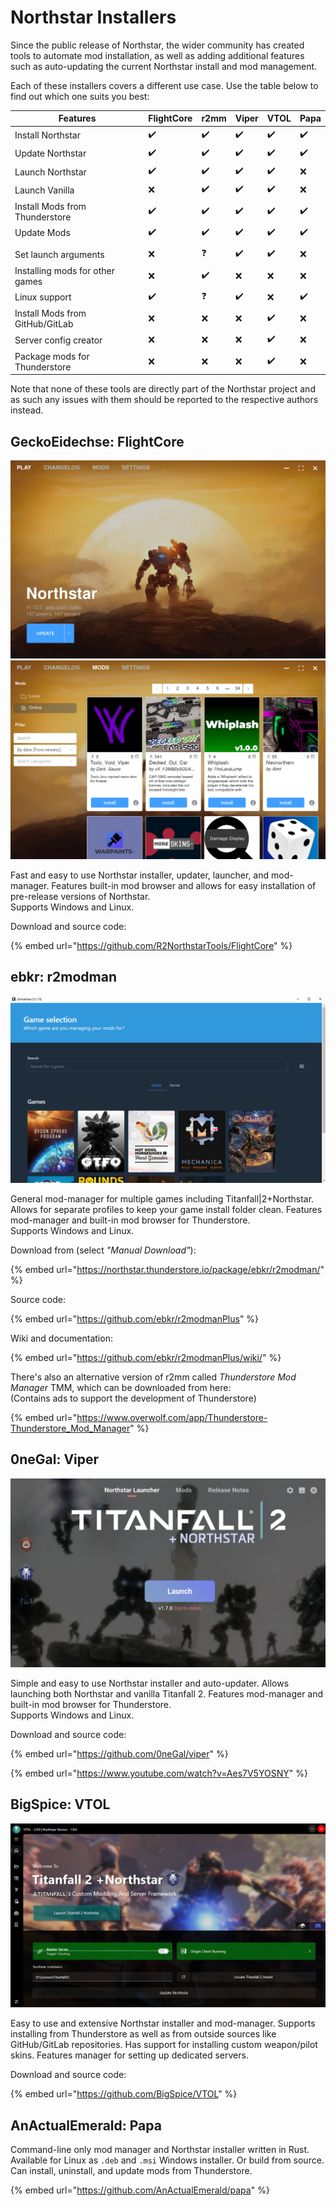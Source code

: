 # Northstar Installers

Since the public release of Northstar, the wider community has created tools to automate mod installation, as well as adding additional features such as auto-updating the current Northstar install and mod management.

Each of these installers covers a different use case. Use the table below to find out which one suits you best:

| Features                        | FlightCore | r2mm | Viper | VTOL | Papa |
| ------------------------------- | ---------- | ---- | ----- | ---- | ---- |
| Install Northstar               | ✔️          | ✔️   | ✔️    | ✔️   | ✔️   |
| Update Northstar                | ✔️          | ✔️   | ✔️    | ✔️   | ✔️   |
| Launch Northstar                | ✔️          | ✔️   | ✔️    | ✔️   | ❌    |
| Launch Vanilla                  | ❌          | ✔️   | ✔️    | ✔️   | ❌    |
| Install Mods from Thunderstore  | ✔️          | ✔️   | ✔️    | ✔️   | ✔️   |
| Update Mods                     | ✔️          | ✔️   | ✔️    | ✔️   | ✔️   |
|                                 |            |      |       |      |      |
| Set launch arguments            | ❌          | ❓    | ✔️    | ✔️   | ❌    |
| Installing mods for other games | ❌          | ✔️   | ❌     | ❌    | ❌    |
| Linux support                   | ✔️          | ❓    | ✔️    | ❌    | ✔️   |
| Install Mods from GitHub/GitLab | ❌          | ❌    | ❌     | ✔️   | ❌    |
| Server config creator           | ❌          | ❌    | ❌     | ✔️   | ❌    |
| Package mods for Thunderstore   | ❌          | ❌    | ❌     | ✔️   | ❌    |

Note that none of these tools are directly part of the Northstar project and as such any issues with them should be reported to the respective authors instead.

## **GeckoEidechse:** FlightCore

![FlightCore Main Window](../images/flightcore-main-window.png)
![FlightCore Mod browser](../images/flightcore-mod-browser-window.png)

Fast and easy to use Northstar installer, updater, launcher, and mod-manager. Features built-in mod browser and allows for easy installation of pre-release versions of Northstar.\
Supports Windows and Linux. 


Download and source code:

{% embed url="https://github.com/R2NorthstarTools/FlightCore" %}

## **ebkr:** r2modman

![r2modman](../images/r2modman-main-window.png)

General mod-manager for multiple games including Titanfall|2+Northstar. Allows for separate profiles to keep your game install folder clean. Features mod-manager and built-in mod browser for Thunderstore.\
Supports Windows and Linux.

Download from (select _"Manual Download"_):

{% embed url="https://northstar.thunderstore.io/package/ebkr/r2modman/" %}

Source code:

{% embed url="https://github.com/ebkr/r2modmanPlus" %}

Wiki and documentation:

{% embed url="https://github.com/ebkr/r2modmanPlus/wiki/" %}

There's also an alternative version of r2mm called _Thunderstore Mod Manager_ TMM, which can be downloaded from here:\
(Contains ads to support the development of Thunderstore)

{% embed url="https://www.overwolf.com/app/Thunderstore-Thunderstore_Mod_Manager" %}

## **0neGal:** Viper

![viper](../images/viper-main-window.png)

Simple and easy to use Northstar installer and auto-updater. Allows launching both Northstar and vanilla Titanfall 2. Features mod-manager and built-in mod browser for Thunderstore.\
Supports Windows and Linux.

Download and source code:

{% embed url="https://github.com/0neGal/viper" %}

{% embed url="https://www.youtube.com/watch?v=Aes7V5YOSNY" %}

## **BigSpice:** VTOL

![vtol](../images/vtol-main-window.png)

Easy to use and extensive Northstar installer and mod-manager. Supports installing from Thunderstore as well as from outside sources like GitHub/GitLab repositories. Has support for installing custom weapon/pilot skins. Features manager for setting up dedicated servers.

Download and source code:

{% embed url="https://github.com/BigSpice/VTOL" %}

## **AnActualEmerald:** Papa

Command-line only mod manager and Northstar installer written in Rust. Available for Linux as `.deb` and `.msi` Windows installer. Or build from source. Can install, uninstall, and update mods from Thunderstore.

{% embed url="https://github.com/AnActualEmerald/papa" %}
